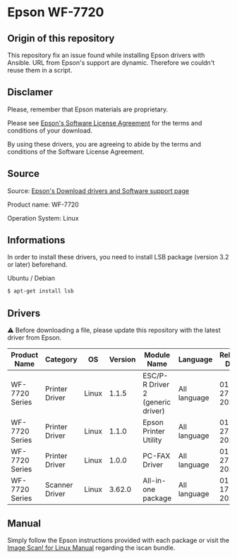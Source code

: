 # Epson WF-7720

## Origin of this repository

This repository fix an issue found while installing Epson drivers with Ansible. URL from Epson's support are dynamic. Therefore we couldn't reuse them in a script.

## Disclamer

Please, remember that Epson materials are proprietary.

Please see [Epson's Software License Agreement](http://download.ebz.epson.net/dsc/du/02/eula/global/LINUX_EN.html) for the terms and conditions of your download.

By using these drivers, you are agreeing to abide by the terms and conditions of the Software License Agreement.

## Source

Source: [Epson's Download drivers and Software support page](http://download.ebz.epson.net/dsc/search/01/search/)

Product name: WF-7720

Operation System: Linux

## Informations

In order to install these drivers, you need to install LSB package (version 3.2 or later) beforehand.

Ubuntu / Debian

```bash
$ apt-get install lsb
```

## Drivers

:warning: Before downloading a file, please update this repository with the latest driver from Epson.

| Product Name   | Category       | OS    | Version | Module Name                       | Language     | Release Date |     |
| -------------- | -------------- | ----- | ------- | --------------------------------- | ------------ | ------------ | --- |
| WF-7720 Series | Printer Driver | Linux | 1.1.5   | ESC/P-R Driver 2 (generic driver) | All language | 01-27-2020   | --- |
| WF-7720 Series | Printer Driver | Linux | 1.1.0   | Epson Printer Utility             | All language | 01-27-2020   | --- |
| WF-7720 Series | Printer Driver | Linux | 1.0.0   | PC-FAX Driver                     | All language | 01-27-2020   | --- |
| WF-7720 Series | Scanner Driver | Linux | 3.62.0  | All-in-one package                | All language | 01-17-2020   | --- |

## Manual

Simply follow the Epson instructions provided with each package or visit the [Image Scan! for Linux Manual](http://download.ebz.epson.net/man/linux/iscan_e.html) regarding the iscan bundle.

